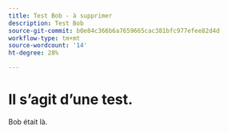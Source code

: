 ```yaml
---
title: Test Bob - à supprimer
description: Test Bob
source-git-commit: b0e84c366b6a7659665cac381bfc977efee82d4d
workflow-type: tm+mt
source-wordcount: '14'
ht-degree: 28%

---
```



# Il sʼagit dʼune test.

Bob était là.
